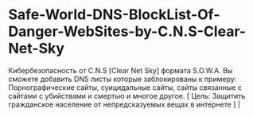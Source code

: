 # Safe-World-DNS-BlockList-Of-Danger-WebSites-by-C.N.S-Clear-Net-Sky
 Кибербезопасность от C.N.S [Clear Net Sky] формата S.O.W.A. Вы сможете добавить DNS листы которые заблокированы к примеру: Порнографические сайты, суицидальные сайты, сайты связанные с сайтами с убийствами и смертью и многое другое. [ Цель: Защитить гражданское население от непредсказуемых вещах в интернете ] | 

